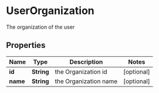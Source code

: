 

# UserOrganization

The organization of the user

## Properties

Name | Type | Description | Notes
------------ | ------------- | ------------- | -------------
**id** | **String** | the Organization id |  [optional]
**name** | **String** | the Organization name |  [optional]




